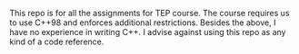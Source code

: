 This repo is for all the assignments for TEP course.
The course requires us to use C++98 and enforces additional restrictions.
Besides the above, I have no experience in writing C++.
I advise against using this repo as any kind of a code reference.
